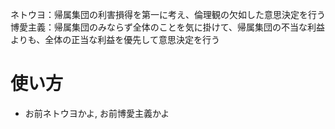 ネトウヨ：帰属集団の利害損得を第一に考え、倫理観の欠如した意思決定を行う
博愛主義：帰属集団のみならず全体のことを気に掛けて、帰属集団の不当な利益よりも、全体の正当な利益を優先して意思決定を行う

# 使い方
- お前ネトウヨかよ, お前博愛主義かよ